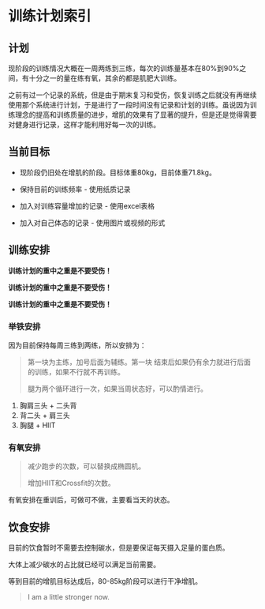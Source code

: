 # 训练计划索引

## 计划

现阶段的训练情况大概在一周两练到三练，每次的训练量基本在80%到90%之间，有十分之一的量在练有氧，其余的都是肌肥大训练。

之前有过一个记录的系统，但是由于期末复习和受伤，恢复训练之后就没有再继续使用那个系统进行计划，于是进行了一段时间没有记录和计划的训练。虽说因为训练理念的提高和训练质量的进步，增肌的效果有了显著的提升，但是还是觉得需要对健身进行记录，这样才能利用好每一次的训练。



## 当前目标

- 现阶段仍旧处在增肌的阶段。目标体重80kg，目前体重71.8kg。

- 保持目前的训练频率 - 使用纸质记录
- 加入对训练容量增加的记录 - 使用excel表格
- 加入对自己体态的记录 - 使用图片或视频的形式



## 训练安排

**训练计划的重中之重是不要受伤！**

**训练计划的重中之重是不要受伤！**

**训练计划的重中之重是不要受伤！**

### 举铁安排

因为目前保持每周三练到两练，所以安排为：

> 第一块为主练，加号后面为辅练。第一块 结束后如果仍有余力就进行后面的训练，如果不行就不再训练。
>
> 腿为两个循环进行一次，如果当周状态好，可以酌情进行。

1. 胸肩三头 + 二头背
2. 背二头 + 肩三头
3. 胸腿 + HIIT

### 有氧安排

> 减少跑步的次数，可以替换成椭圆机。
>
> 增加HIIT和Crossfit的次数。

有氧安排在重训后，可做可不做，主要看当天的状态。

## 饮食安排

目前的饮食暂时不需要去控制碳水，但是要保证每天摄入足量的蛋白质。

大体上减少碳水的占比就已经可以满足当前需要。

等到目前的增肌目标达成后，80-85kg阶段可以进行干净增肌。



> I am a little stronger now.

